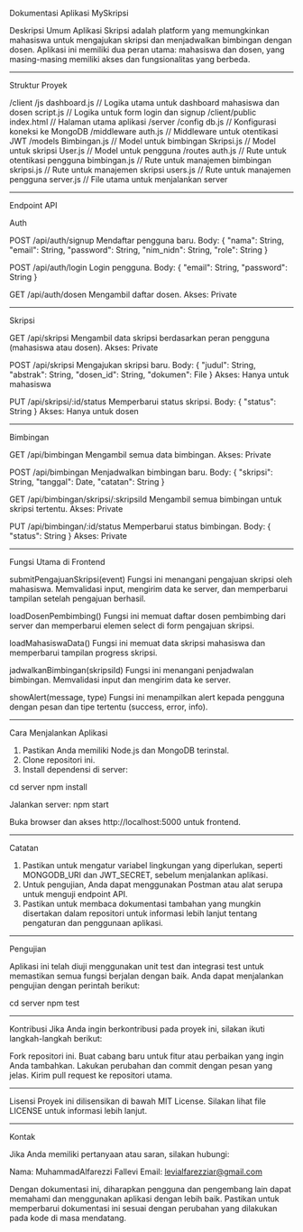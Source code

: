 Dokumentasi Aplikasi MySkripsi

Deskripsi Umum
Aplikasi Skripsi adalah platform yang memungkinkan mahasiswa untuk mengajukan skripsi dan menjadwalkan bimbingan dengan dosen. 
Aplikasi ini memiliki dua peran utama: mahasiswa dan dosen, yang masing-masing memiliki akses dan fungsionalitas yang berbeda.

--------------------------------------------------------------------------------------------------------------------------------------------------------------------------------------------------------
Struktur Proyek

/client
    /js
        dashboard.js         // Logika utama untuk dashboard mahasiswa dan dosen
        script.js            // Logika untuk form login dan signup
/client/public
    index.html              // Halaman utama aplikasi
/server
    /config
        db.js                // Konfigurasi koneksi ke MongoDB
    /middleware
        auth.js              // Middleware untuk otentikasi JWT
    /models
        Bimbingan.js         // Model untuk bimbingan
        Skripsi.js           // Model untuk skripsi
        User.js              // Model untuk pengguna
    /routes
        auth.js              // Rute untuk otentikasi pengguna
        bimbingan.js         // Rute untuk manajemen bimbingan
        skripsi.js           // Rute untuk manajemen skripsi
        users.js             // Rute untuk manajemen pengguna
    server.js                // File utama untuk menjalankan server

--------------------------------------------------------------------------------------------------------------------------------------------------------------------------------------------------------
Endpoint API

Auth

POST /api/auth/signup
Mendaftar pengguna baru.
Body: { "nama": String, "email": String, "password": String, "nim_nidn": String, "role": String }

POST /api/auth/login
Login pengguna.
Body: { "email": String, "password": String }

GET /api/auth/dosen
Mengambil daftar dosen.
Akses: Private

-------------------------------------------------------------------------------------------------------------------------------------------------------------------------------------------------------
Skripsi

GET /api/skripsi
Mengambil data skripsi berdasarkan peran pengguna (mahasiswa atau dosen).
Akses: Private

POST /api/skripsi
Mengajukan skripsi baru.
Body: { "judul": String, "abstrak": String, "dosen_id": String, "dokumen": File }
Akses: Hanya untuk mahasiswa

PUT /api/skripsi/:id/status
Memperbarui status skripsi.
Body: { "status": String }
Akses: Hanya untuk dosen

--------------------------------------------------------------------------------------------------------------------------------------------------------------------------------------------------------
Bimbingan

GET /api/bimbingan
Mengambil semua data bimbingan.
Akses: Private

POST /api/bimbingan
Menjadwalkan bimbingan baru.
Body: { "skripsi": String, "tanggal": Date, "catatan": String }

GET /api/bimbingan/skripsi/:skripsiId
Mengambil semua bimbingan untuk skripsi tertentu.
Akses: Private

PUT /api/bimbingan/:id/status
Memperbarui status bimbingan.
Body: { "status": String }
Akses: Private

-----------------------------------------------------------------------------------------------------------------------------------------------------------------------------------------------------
Fungsi Utama di Frontend

submitPengajuanSkripsi(event)
Fungsi ini menangani pengajuan skripsi oleh mahasiswa. Memvalidasi input, mengirim data ke server, dan memperbarui tampilan setelah pengajuan berhasil.

loadDosenPembimbing()
Fungsi ini memuat daftar dosen pembimbing dari server dan memperbarui elemen select di form pengajuan skripsi.

loadMahasiswaData()
Fungsi ini memuat data skripsi mahasiswa dan memperbarui tampilan progress skripsi.

jadwalkanBimbingan(skripsiId)
Fungsi ini menangani penjadwalan bimbingan. Memvalidasi input dan mengirim data ke server.

showAlert(message, type)
Fungsi ini menampilkan alert kepada pengguna dengan pesan dan tipe tertentu (success, error, info).

--------------------------------------------------------------------------------------------------------------------------------------------------------------------------------------------------------
Cara Menjalankan Aplikasi

1. Pastikan Anda memiliki Node.js dan MongoDB terinstal.
2. Clone repositori ini.
3. Install dependensi di server:

cd server
npm install

Jalankan server:
npm start

Buka browser dan akses http://localhost:5000 untuk frontend.

-------------------------------------------------------------------------------------------------------------------------------------------------------------------------------------------------------
Catatan

1. Pastikan untuk mengatur variabel lingkungan yang diperlukan, seperti  MONGODB_URI dan JWT_SECRET, sebelum menjalankan aplikasi.
2. Untuk pengujian, Anda dapat menggunakan Postman atau alat serupa untuk menguji endpoint API.
3. Pastikan untuk membaca dokumentasi tambahan yang mungkin disertakan dalam repositori untuk informasi lebih lanjut tentang pengaturan dan penggunaan aplikasi.

------------------------------------------------------------------------------------------------------------------------------------------------------------------------------------------------------
Pengujian

Aplikasi ini telah diuji menggunakan unit test dan integrasi test untuk memastikan semua fungsi berjalan dengan baik. Anda dapat menjalankan pengujian dengan perintah berikut:

cd server
npm test

-------------------------------------------------------------------------------------------------------------------------------------------------------------------------------------------------------
Kontribusi
Jika Anda ingin berkontribusi pada proyek ini, silakan ikuti langkah-langkah berikut:

Fork repositori ini.
Buat cabang baru untuk fitur atau perbaikan yang ingin Anda tambahkan.
Lakukan perubahan dan commit dengan pesan yang jelas.
Kirim pull request ke repositori utama.

-------------------------------------------------------------------------------------------------------------------------------------------------------------------------------------------------------
Lisensi
Proyek ini dilisensikan di bawah MIT License. Silakan lihat file LICENSE untuk informasi lebih lanjut.

-------------------------------------------------------------------------------------------------------------------------------------------------------------------------------------------------------
Kontak

Jika Anda memiliki pertanyaan atau saran, silakan hubungi:

Nama: MuhammadAlfarezzi Fallevi
Email: levialfarezziar@gmail.com

Dengan dokumentasi ini, diharapkan pengguna dan pengembang lain dapat memahami dan menggunakan aplikasi dengan lebih baik. 
Pastikan untuk memperbarui dokumentasi ini sesuai dengan perubahan yang dilakukan pada kode di masa mendatang.

